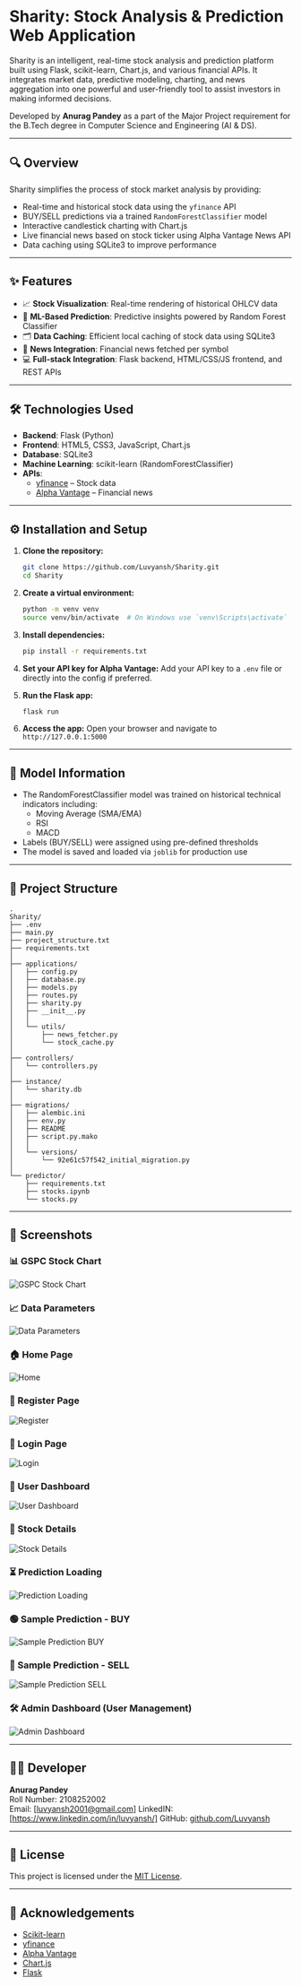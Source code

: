 # Sharity: Stock Analysis & Prediction Web Application

Sharity is an intelligent, real-time stock analysis and prediction platform built using Flask, scikit-learn, Chart.js, and various financial APIs. It integrates market data, predictive modeling, charting, and news aggregation into one powerful and user-friendly tool to assist investors in making informed decisions.

Developed by **Anurag Pandey** as a part of the Major Project requirement for the B.Tech degree in Computer Science and Engineering (AI & DS).

---

## 🔍 Overview

Sharity simplifies the process of stock market analysis by providing:

- Real-time and historical stock data using the `yfinance` API
- BUY/SELL predictions via a trained `RandomForestClassifier` model
- Interactive candlestick charting with Chart.js
- Live financial news based on stock ticker using Alpha Vantage News API
- Data caching using SQLite3 to improve performance

---

## ✨ Features

- 📈 **Stock Visualization**: Real-time rendering of historical OHLCV data
- 🤖 **ML-Based Prediction**: Predictive insights powered by Random Forest Classifier
- 🗂 **Data Caching**: Efficient local caching of stock data using SQLite3
- 📰 **News Integration**: Financial news fetched per symbol
- 💻 **Full-stack Integration**: Flask backend, HTML/CSS/JS frontend, and REST APIs

---

## 🛠️ Technologies Used

- **Backend**: Flask (Python)
- **Frontend**: HTML5, CSS3, JavaScript, Chart.js
- **Database**: SQLite3
- **Machine Learning**: scikit-learn (RandomForestClassifier)
- **APIs**:
  - [yfinance](https://github.com/ranaroussi/yfinance) – Stock data
  - [Alpha Vantage](https://www.alphavantage.co/documentation/) – Financial news

---

## ⚙️ Installation and Setup

1. **Clone the repository:**
   ```bash
   git clone https://github.com/Luvyansh/Sharity.git
   cd Sharity
   ```

2. **Create a virtual environment:**
   ```bash
   python -m venv venv
   source venv/bin/activate  # On Windows use `venv\Scripts\activate`
   ```

3. **Install dependencies:**
   ```bash
   pip install -r requirements.txt
   ```

4. **Set your API key for Alpha Vantage:**
   Add your API key to a `.env` file or directly into the config if preferred.

5. **Run the Flask app:**
   ```bash
   flask run
   ```

6. **Access the app:**
   Open your browser and navigate to `http://127.0.0.1:5000`

---

## 🧠 Model Information

- The RandomForestClassifier model was trained on historical technical indicators including:
  - Moving Average (SMA/EMA)
  - RSI
  - MACD
- Labels (BUY/SELL) were assigned using pre-defined thresholds
- The model is saved and loaded via `joblib` for production use

---

## 📂 Project Structure

```
.
Sharity/
├── .env
├── main.py
├── project_structure.txt
├── requirements.txt
│
├── applications/
│   ├── config.py
│   ├── database.py
│   ├── models.py
│   ├── routes.py
│   ├── sharity.py
│   ├── __init__.py
│   │
│   └── utils/
│       ├── news_fetcher.py
│       └── stock_cache.py
│
├── controllers/
│   └── controllers.py
│
├── instance/
│   └── sharity.db
│
├── migrations/
│   ├── alembic.ini
│   ├── env.py
│   ├── README
│   ├── script.py.mako
│   │
│   └── versions/
│       └── 92e61c57f542_initial_migration.py
│
└── predictor/
    ├── requirements.txt
    ├── stocks.ipynb
    └── stocks.py
```

---

## 📸 Screenshots

### 📊 GSPC Stock Chart  
![GSPC Stock Chart](https://github.com/user-attachments/assets/8458f390-486a-4b98-962c-2e6d2653042a)

### 📈 Data Parameters  
![Data Parameters](https://github.com/user-attachments/assets/04a066d9-8485-4191-931e-969a2f54a6ca)

### 🏠 Home Page  
![Home](https://github.com/user-attachments/assets/741d46bd-3f8a-409b-9f58-899d779131d1)

### 📝 Register Page  
![Register](https://github.com/user-attachments/assets/3438dd41-935c-4d46-9a2c-2c2ffcef0155)

### 🔐 Login Page  
![Login](https://github.com/user-attachments/assets/430562c4-4e66-449a-a545-6aa3d3bfde64)

### 📂 User Dashboard  
![User Dashboard](https://github.com/user-attachments/assets/113058c2-393a-4683-ac79-111ce331aa1d)

### 📃 Stock Details  
![Stock Details](https://github.com/user-attachments/assets/ea587bd9-250e-4e50-a62e-496451997a53)

### ⏳ Prediction Loading  
![Prediction Loading](https://github.com/user-attachments/assets/b791350e-7d0b-4634-ae63-181ca7bd438b)

### 🟢 Sample Prediction - BUY  
![Sample Prediction BUY](https://github.com/user-attachments/assets/e848a437-c03d-42e8-ba9e-e465572b64f7)

### 🔴 Sample Prediction - SELL  
![Sample Prediction SELL](https://github.com/user-attachments/assets/e1fc17f1-11b2-4d84-8c41-8942ca68d862)

### 🛠️ Admin Dashboard (User Management)  
![Admin Dashboard](https://github.com/user-attachments/assets/d5d714f4-2ab2-4d15-9a85-af7a1767a1af)

---

## 👨‍💻 Developer

**Anurag Pandey**  
Roll Number: 2108252002  
Email: [luvyansh2001@gmail.com]
LinkedIN: [https://www.linkedin.com/in/luvyansh/]
GitHub: [github.com/Luvyansh](https://github.com/Luvyansh)

---

## 📃 License

This project is licensed under the [MIT License](LICENSE).

---

## 🌲 Acknowledgements

- [Scikit-learn](https://scikit-learn.org/)
- [yfinance](https://github.com/ranaroussi/yfinance)
- [Alpha Vantage](https://www.alphavantage.co/)
- [Chart.js](https://www.chartjs.org/)
- [Flask](https://flask.palletsprojects.com/)
